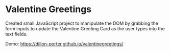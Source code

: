 # Valentine Greetings
Created small JavaScript project to manipulate the DOM by grabbing the form inputs to update the Valentine Greeting Card as the user types into the text fields.

Demo: https://dillon-porter.github.io/valentinegreetings/
